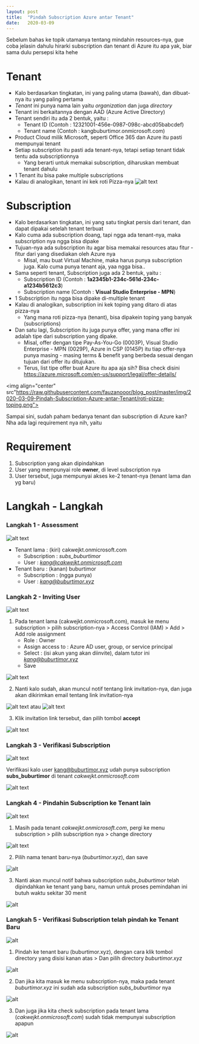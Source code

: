 ```yaml
---
layout: post
title:  "Pindah Subscription Azure antar Tenant"
date:   2020-03-09
---
```

Sebelum bahas ke topik utamanya tentang mindahin resources-nya, gue coba jelasin dahulu hirarki subscription dan tenant di Azure itu apa yak, biar sama dulu persepsi kita hehe

Tenant
===
- Kalo berdasarkan tingkatan, ini yang paling utama (bawah), dan dibuat-nya itu yang paling pertama
- *Tenant* ini punya nama lain yaitu *organization* dan juga *directory*
- Tenant ini berkaitannya dengan AAD (Azure Active Directory)
- Tenant sendiri itu ada 2 bentuk, yaitu :
  - Tenant ID (Contoh : 12321001-456e-0987-098c-abcd05babcdef)
  - Tenant name (Contoh : kangbuburtimor.onmicrosoft.com)
- Product Cloud milik Microsoft, seperti Office 365 dan Azure itu pasti mempunyai tenant 
- Setiap subscription itu pasti ada tenant-nya, tetapi setiap tenant tidak tentu ada subscriptionnya
  - Yang berarti untuk memakai subscription, diharuskan membuat tenant dahulu
- 1 Tenant itu bisa pake multiple subscriptions
- Kalau di analogikan, tenant ini kek roti Pizza-nya
![alt text](https://raw.githubusercontent.com/fauzanooor/blog_post/master/img/2020-03-09-Pindah-Subscription-Azure-antar-Tenant/roti-pizza.png "Roti Pizza")

Subscription
===
- Kalo berdasarkan tingkatan, ini yang satu tingkat persis dari tenant, dan dapat dipakai setelah tenant terbuat
- Kalo cuma ada subscription doang, tapi ngga ada tenant-nya, maka subscription nya ngga bisa dipake
- Tujuan-nya ada subscription itu agar bisa memakai resources atau fitur - fitur dari yang disediakan oleh Azure nya
  -  Misal, mau buat Virtual Machine, maka harus punya subscription juga. Kalo cuma punya tenant aja, yaa ngga bisa..
- Sama seperti tenant, Subscription juga ada 2 bentuk, yaitu :
  - Subscription ID (Contoh : **1a2345b1-234c-561d-234c-a1234b5612c3**)
  - Subscription name (Contoh : **Visual Studio Enterprise - MPN**)
- 1 Subscription itu ngga bisa dipake di-multiple tenant
- Kalau di analogikan, subscription ini kek toping yang ditaro di atas pizza-nya
  - Yang mana roti pizza-nya (tenant), bisa dipakein toping yang banyak (subscriptions)
- Dan satu lagi, Subscription itu juga punya offer, yang mana offer ini adalah tipe dari subscription yang dipake. 
  - Misal, offer dengan tipe Pay-As-You-Go (0003P), Visual Studio Enterprise - MPN (0029P), Azure in CSP (0145P) itu tiap offer-nya punya masing - masing terms & benefit yang berbeda sesuai dengan tujuan dari offer itu ditujukan.
  - Terus, list tipe offer buat Azure itu apa aja sih? Bisa check disini <https://azure.microsoft.com/en-us/support/legal/offer-details/>

<img align="center" src"https://raw.githubusercontent.com/fauzanooor/blog_post/master/img/2020-03-09-Pindah-Subscription-Azure-antar-Tenant/roti-pizza-toping.png">

Sampai sini, sudah paham bedanya tenant dan subscription di Azure kan? Nha ada lagi requirement nya nih, yaitu 

Requirement
===
1. Subscription yang akan dipindahkan
2. User yang mempunyai role **owner**, di level subscription nya
3. User tersebut, juga mempunyai akses ke-2 tenant-nya (tenant lama dan yg baru)

Langkah - Langkah
===
### Langkah 1 - **Assessment**
![alt text](https://raw.githubusercontent.com/fauzanooor/blog_post/master/img/2020-03-09-Pindah-Subscription-Azure-antar-Tenant/step-01.png "Langkah 1")
- Tenant lama : (kiri) cakwejkt.onmicrosoft.com
  - Subscription : *subs_buburtimor*
  - User : *kang@cakwejkt.onmicrosoft.com*
- Tenant baru : (kanan) buburtimor
  - Subscription : (ngga punya)
  - User : *kang@buburtimor.xyz*

### Langkah 2 - **Inviting User**
![alt text](https://raw.githubusercontent.com/fauzanooor/blog_post/master/img/2020-03-09-Pindah-Subscription-Azure-antar-Tenant/step-02.png "Langkah 2")
1. Pada tenant lama (cakwejkt.onmicrosoft.com), masuk ke menu subscription > pilih subscription-nya > Access Control (IAM) > Add > Add role assignment
   - Role : Owner
   - Assign access to : Azure AD user, group, or service principal
   - Select : (isi akun yang akan diinvite), dalam tutor ini *kang@buburtimor.xyz*
   - Save
  
![alt text](https://raw.githubusercontent.com/fauzanooor/blog_post/master/img/2020-03-09-Pindah-Subscription-Azure-antar-Tenant/step-01-flow.png)

2. Nanti kalo sudah, akan muncul notif tentang link invitation-nya, dan juga akan dikirimkan email tentang link invitation-nya

![alt text](https://raw.githubusercontent.com/fauzanooor/blog_post/master/img/2020-03-09-Pindah-Subscription-Azure-antar-Tenant/step-01-notif.png)
atau
![alt text](https://raw.githubusercontent.com/fauzanooor/blog_post/master/img/2020-03-09-Pindah-Subscription-Azure-antar-Tenant/step-01-notif-email.png)

3. Klik invitation link tersebut, dan pilih tombol **accept**

![alt text](https://raw.githubusercontent.com/fauzanooor/blog_post/master/img/2020-03-09-Pindah-Subscription-Azure-antar-Tenant/step-01-notif-web.png)


### Langkah 3 - **Verifikasi Subscription**
![alt text](https://raw.githubusercontent.com/fauzanooor/blog_post/master/img/2020-03-09-Pindah-Subscription-Azure-antar-Tenant/step-01.png)

Verifikasi kalo user kang@buburtimor.xyz udah punya subscription **subs_buburtimor** di tenant *cakwejkt.onmicrosoft.com*

![alt text](https://raw.githubusercontent.com/fauzanooor/blog_post/master/img/2020-03-09-Pindah-Subscription-Azure-antar-Tenant/step-01-verify.png)


### Langkah 4 - **Pindahin Subscription ke Tenant lain**
![alt text](https://raw.githubusercontent.com/fauzanooor/blog_post/master/img/2020-03-09-Pindah-Subscription-Azure-antar-Tenant/step-04.png)

1. Masih pada tenant *cakwejkt.onmicrosoft.com*, pergi ke menu subscription > pilih subscription nya > change directory 

![alt text](https://raw.githubusercontent.com/fauzanooor/blog_post/master/img/2020-03-09-Pindah-Subscription-Azure-antar-Tenant/step-04-change-dir.png)

2. Pilih nama tenant baru-nya (*buburtimor.xyz*), dan save

![alt](https://raw.githubusercontent.com/fauzanooor/blog_post/master/img/2020-03-09-Pindah-Subscription-Azure-antar-Tenant/step-04-change-dir-lg.png)

3. Nanti akan muncul notif bahwa subscription *subs_buburtimor* telah dipindahkan ke tenant yang baru, namun untuk proses pemindahan ini butuh waktu sekitar 30 menit

![alt](https://raw.githubusercontent.com/fauzanooor/blog_post/master/img/2020-03-09-Pindah-Subscription-Azure-antar-Tenant/step-04-change-dir-notif.png)


### Langkah 5 - **Verifikasi Subscription telah pindah ke Tenant Baru**
![alt](https://raw.githubusercontent.com/fauzanooor/blog_post/master/img/2020-03-09-Pindah-Subscription-Azure-antar-Tenant/step-05.png)

1. Pindah ke tenant baru (buburtimor.xyz), dengan cara klik tombol directory yang disisi kanan atas > Dan pilih directory *buburtimor.xyz*

![alt](https://raw.githubusercontent.com/fauzanooor/blog_post/master/img/2020-03-09-Pindah-Subscription-Azure-antar-Tenant/step-05-change-dir.png)

2. Dan jika kita masuk ke menu subscription-nya, maka pada tenant *buburtimor.xyz* ini sudah ada subscription *subs_buburtimor* nya

![alt](https://raw.githubusercontent.com/fauzanooor/blog_post/master/img/2020-03-09-Pindah-Subscription-Azure-antar-Tenant/step-05-yes-subs.png)

3. Dan juga jika kita check subscription pada tenant lama (*cakwejkt.onmicrosoft.com*) sudah tidak mempunyai subscription apapun

![alt](https://raw.githubusercontent.com/fauzanooor/blog_post/master/img/2020-03-09-Pindah-Subscription-Azure-antar-Tenant/step-05-no-subs.png)
